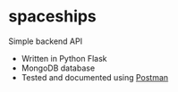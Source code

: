 # spaceships

Simple backend API
* Written in Python Flask
* MongoDB database
* Tested and documented using [Postman](https://www.getpostman.com/collections/24506b8bd5c8ba42f6a1)
